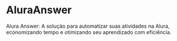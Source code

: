 # AluraAnswer
Alura Answer: A solução para automatizar suas atividades na Alura, economizando tempo e otimizando seu aprendizado com eficiência.
